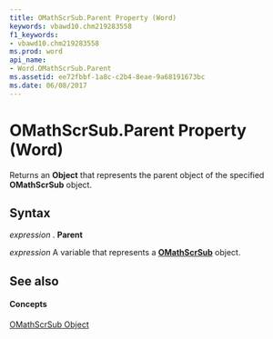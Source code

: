 ```yaml
---
title: OMathScrSub.Parent Property (Word)
keywords: vbawd10.chm219283558
f1_keywords:
- vbawd10.chm219283558
ms.prod: word
api_name:
- Word.OMathScrSub.Parent
ms.assetid: ee72fbbf-1a8c-c2b4-8eae-9a68191673bc
ms.date: 06/08/2017
---
```



# OMathScrSub.Parent Property (Word)

Returns an **Object** that represents the parent object of the specified **OMathScrSub** object.


## Syntax

 _expression_ . **Parent**

 _expression_ A variable that represents a **[OMathScrSub](omathscrsub-object-word.md)** object.


## See also


#### Concepts


[OMathScrSub Object](omathscrsub-object-word.md)

